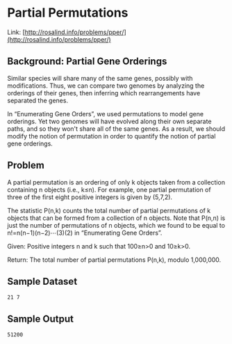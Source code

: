 # Partial Permutations

Link: [http://rosalind.info/problems/pper/](http://rosalind.info/problems/pper/)

## Background: Partial Gene Orderings

Similar species will share many of the same genes, possibly with modifications. Thus, we can compare two genomes by analyzing the orderings of their genes, then inferring which rearrangements have separated the genes.

In “Enumerating Gene Orders”, we used permutations to model gene orderings. Yet two genomes will have evolved along their own separate paths, and so they won't share all of the same genes. As a result, we should modify the notion of permutation in order to quantify the notion of partial gene orderings.

## Problem

A partial permutation is an ordering of only k objects taken from a collection containing n objects (i.e., k≤n). For example, one partial permutation of three of the first eight positive integers is given by (5,7,2).

The statistic P(n,k) counts the total number of partial permutations of k objects that can be formed from a collection of n objects. Note that P(n,n) is just the number of permutations of n objects, which we found to be equal to n!=n(n−1)(n−2)⋯(3)(2) in “Enumerating Gene Orders”.

Given: Positive integers n and k such that 100≥n>0 and 10≥k>0.

Return: The total number of partial permutations P(n,k), modulo 1,000,000.

## Sample Dataset

```
21 7
```

## Sample Output

```
51200
```